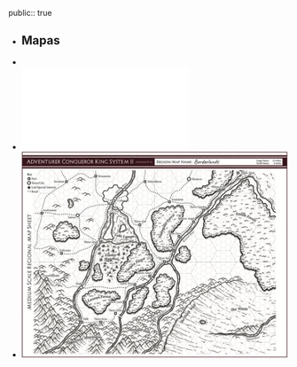 public:: true

- ## Mapas
-
- ![player_map_poster.pdf](../assets/player_map_poster_1740322954837_0.pdf)
- ![Screenshot 2025-02-23 at 15.02.03.png](../assets/Screenshot_2025-02-23_at_15.02.03_1740322967072_0.png)
